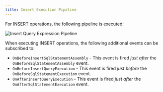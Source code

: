 ```yaml
---
title: Insert Execution Pipeline
---
```


For INSERT operations, the following pipeline is executed:

![Insert Query Expression Pipeline](https://dbexpressionpublic.blob.core.windows.net/docs/insert-execution-pipeline.png)

When executing INSERT operations, the following additional events can be subscribed to:
* ```OnBeforeInsertSqlStatementAssembly``` - This event is fired *just after* the ```OnBeforeSqlStatementAssembly``` event.
* ```OnBeforeInsertQueryExecution``` - This event is fired *just before* the ```OnBeforeSqlStatementExecution``` event.
* ```OnAfterInsertQueryExecution``` - This event is fired *just after* the ```OnAfterSqlStatementExecution``` event.